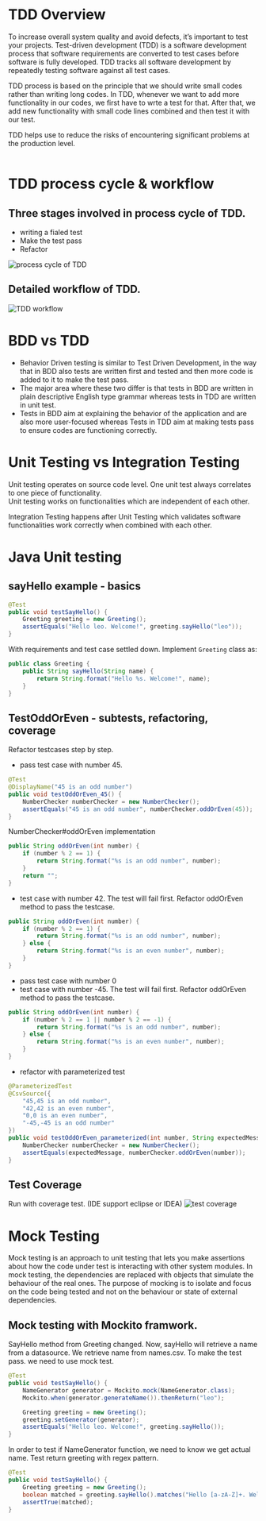 # TDD Overview

To increase overall system quality and avoid defects, it’s important to test your projects. Test-driven development (TDD) is a software development process that software requirements are converted to test cases before software is fully developed. TDD tracks all software development by repeatedly testing software against all test cases.  

TDD process is based on the principle that we should write small codes rather than writing long codes. In TDD, whenever we want to add more functionality in our codes, we first have to wrte a test for that. After that, we add new functionality with small code lines combined and then test it with our test.  

TDD helps use to reduce the risks of encountering significant problems at the production level.  
<br>

# TDD process cycle & workflow

## Three stages involved in process cycle of TDD.
- writing a fialed test
- Make the test pass
- Refactor  
  
![process cycle of TDD](test-driven-development-TDD.png)

## Detailed workflow of TDD.
![TDD workflow](test-driven-development-workflow.png)


# BDD vs TDD
- Behavior Driven testing is similar to Test Driven Development, in the way that in BDD also tests are written first and tested and then more code is added to it to make the test pass.  
- The major area where these two differ is that tests in BDD are written in plain descriptive English type grammar whereas tests in TDD are written in unit test.
- Tests in BDD aim at explaining the behavior of the application and are also more user-focused whereas Tests in TDD aim at making tests pass to ensure codes are functioning correctly.

# Unit Testing vs Integration Testing
Unit testing operates on source code level. One unit test always correlates to one piece of functionality.  
Unit testing works on functionalities which are independent of each other.
   
Integration Testing happens after Unit Testing which validates software functionalities work correctly when combined with each other.

# Java Unit testing
## sayHello example - basics 
```java
@Test
public void testSayHello() {
	Greeting greeting = new Greeting();
	assertEquals("Hello leo. Welcome!", greeting.sayHello("leo"));
}
```
With requirements and test case settled down. Implement `Greeting` class as:
```java
public class Greeting {
	public String sayHello(String name) {
		return String.format("Hello %s. Welcome!", name);
	}
}

```
## TestOddOrEven - subtests, refactoring, coverage

Refactor testcases step by step.
- pass test case with number 45.
```java
@Test
@DisplayName("45 is an odd number")
public void testOddOrEven_45() {
	NumberChecker numberChecker = new NumberChecker();
	assertEquals("45 is an odd number", numberChecker.oddOrEven(45));
}
```
NumberChecker#oddOrEven implementation
```java
public String oddOrEven(int number) {
	if (number % 2 == 1) {
		return String.format("%s is an odd number", number);
	} 
	return "";
}
```
- test case with number 42. The test will fail first. Refactor oddOrEven method to pass the testcase.
```java
public String oddOrEven(int number) {
	if (number % 2 == 1) {
		return String.format("%s is an odd number", number);
	} else {
		return String.format("%s is an even number", number);
	}
}
```
- pass test case with number 0
- test case with number -45. The test will fail first. Refactor oddOrEven method to pass the testcase.
```java
public String oddOrEven(int number) {
	if (number % 2 == 1 || number % 2 == -1) {
		return String.format("%s is an odd number", number);
	} else {
		return String.format("%s is an even number", number);
	}
}
```
- refactor with parameterized test
``` java
@ParameterizedTest
@CsvSource({
	"45,45 is an odd number",
	"42,42 is an even number",
	"0,0 is an even number",
	"-45,-45 is an odd number"
})
public void testOddOrEven_parameterized(int number, String expectedMessage) {
	NumberChecker numberChecker = new NumberChecker();
	assertEquals(expectedMessage, numberChecker.oddOrEven(number));
}
```

## Test Coverage 

Run with coverage test. (IDE support eclipse or IDEA)
![test coverage](coverage.png)
# Mock Testing
Mock testing is an approach to unit testing that lets you make assertions about how the code under test is interacting with other system modules. In mock testing, the dependencies are replaced with objects that simulate the behaviour of the real ones. The purpose of mocking is to isolate and focus on the code being tested and not on the behaviour or state of external dependencies.
## Mock testing with Mockito framwork.
SayHello method from Greeting changed. Now, sayHello will retrieve a name from a datasource. We retrieve name from names.csv.
To make the test pass. we need to use mock test.
```java
@Test
public void testSayHello() {
	NameGenerator generator = Mockito.mock(NameGenerator.class);
	Mockito.when(generator.generateName()).thenReturn("leo");

	Greeting greeting = new Greeting();
	greeting.setGenerator(generator);
	assertEquals("Hello leo. Welcome!", greeting.sayHello());
}
```
In order to test if NameGenerator function, we need to know we get actual name. Test return greeting with regex pattern.
```java 
@Test
public void testSayHello() {
	Greeting greeting = new Greeting();
	boolean matched = greeting.sayHello().matches("Hello [a-zA-Z]+. Welcome!");
	assertTrue(matched);
}

```